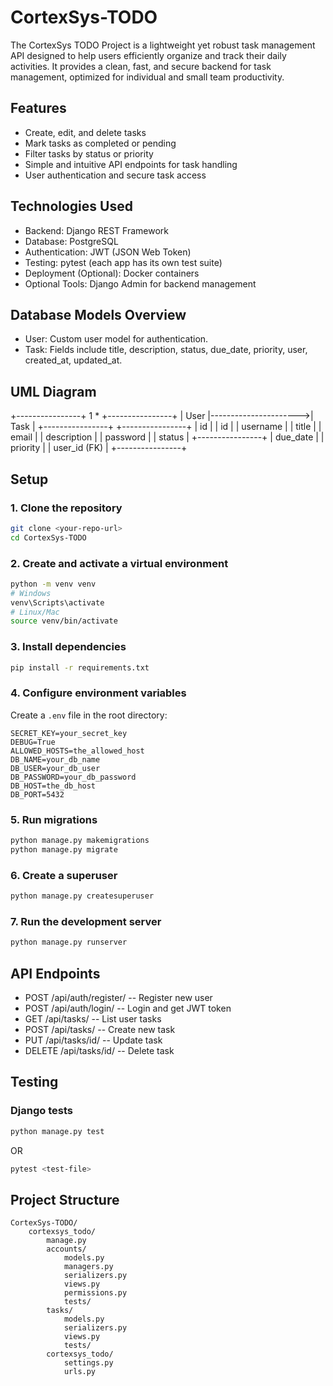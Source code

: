 # CortexSys-TODO
The CortexSys TODO Project is a lightweight yet robust task management API designed to help
users efficiently organize and track their daily activities. It provides a clean, fast, and secure
backend for task management, optimized for individual and small team productivity.

## Features
- Create, edit, and delete tasks
- Mark tasks as completed or pending
- Filter tasks by status or priority
- Simple and intuitive API endpoints for task handling
- User authentication and secure task access

## Technologies Used
- Backend: Django REST Framework
- Database: PostgreSQL
- Authentication: JWT (JSON Web Token)
- Testing: pytest (each app has its own test suite)
- Deployment (Optional): Docker containers
- Optional Tools: Django Admin for backend management

## Database Models Overview
- User: Custom user model for authentication.
- Task: Fields include title, description, status, due_date, priority, user, created_at, updated_at.

## UML Diagram
+----------------+ 1 * +----------------+
| User |---------------------->| Task |
+----------------+ +----------------+
| id | | id |
| username | | title |
| email | | description |
| password | | status |
+----------------+ | due_date |
| priority |
| user_id (FK) |
+----------------+

## Setup

### 1. Clone the repository
```bash
git clone <your-repo-url>
cd CortexSys-TODO
```

### 2. Create and activate a virtual environment
```bash
python -m venv venv
# Windows
venv\Scripts\activate
# Linux/Mac
source venv/bin/activate
```

### 3. Install dependencies
```bash
pip install -r requirements.txt
```

### 4. Configure environment variables
Create a `.env` file in the root directory:
```
SECRET_KEY=your_secret_key
DEBUG=True
ALLOWED_HOSTS=the_allowed_host
DB_NAME=your_db_name
DB_USER=your_db_user
DB_PASSWORD=your_db_password
DB_HOST=the_db_host
DB_PORT=5432
```

### 5. Run migrations
```bash
python manage.py makemigrations
python manage.py migrate
```

### 6. Create a superuser
```bash
python manage.py createsuperuser
```

### 7. Run the development server
```bash
python manage.py runserver
```

## API Endpoints

- POST /api/auth/register/ -- Register new user
- POST /api/auth/login/ -- Login and get JWT token
- GET /api/tasks/ -- List user tasks
- POST /api/tasks/ -- Create new task
- PUT /api/tasks/id/ -- Update task
- DELETE /api/tasks/id/ -- Delete task

## Testing

### Django tests
```bash
python manage.py test
```
OR
```bash
pytest <test-file>
```

## Project Structure
```
CortexSys-TODO/
    cortexsys_todo/
        manage.py
        accounts/
            models.py
            managers.py
            serializers.py
            views.py
            permissions.py
            tests/
        tasks/
            models.py
            serializers.py
            views.py
            tests/
        cortexsys_todo/
            settings.py
            urls.py
```
